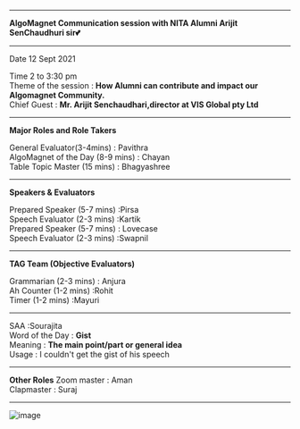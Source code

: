 -------------------------------------------------------------------------------------------------------------------------------------------------           

**AlgoMagnet Communication session with NITA Alumni Arijit SenChaudhuri sir💕**    

------------------------------------------------------------------------------------------------------------------------------------------------        

Date	12 Sept 2021     

Time	2 to 3:30 pm            
Theme of the session : **How Alumni can contribute and impact our Algomagnet Community.**                     
 Chief  Guest	   : **Mr. Arijit Senchaudhari,director at VIS Global pty Ltd**    
 
------------------------------------------------------------------------------------------------------------------------------------------------ 
**Major Roles and Role Takers**	                              

General Evaluator(3-4mins) :	Pavithra                                     
AlgoMagnet of the Day (8-9 mins) :	Chayan                                 
Table Topic Master (15 mins) :	Bhagyashree                                              

--------------------------------------------------------------------------------------------------------------------------------------------------                 

**Speakers & Evaluators**	                                                  

Prepared Speaker (5-7 mins)	:Pirsa                        
Speech Evaluator (2-3 mins)	:Kartik                                                        
Prepared Speaker (5-7 mins) :	Lovecase                                                         
Speech Evaluator (2-3 mins)	:Swapnil                                                       

--------------------------------------------------------------------------------------------------------------------------------------------------               

**TAG Team (Objective Evaluators)**                                  

Grammarian (2-3 mins) :	Anjura                                           
Ah Counter (1-2 mins)	:Rohit                               
Timer (1-2 mins)	    :Mayuri                  

--------------------------------------------------------------------------------------------------------------------------------------------------
SAA	                  :Sourajita                                       
Word of the Day	 : **Gist**                                            
Meaning         :	**The main point/part or general idea**                                                  
Usage           :	I couldn't get the gist of his speech                                 

--------------------------------------------------------------------------------------------------------------------------------------------------          

**Other Roles**	
Zoom master :	Aman                            
Clapmaster  :	Suraj                               

---------------------------------------------------------------------------------------------------------------------------------------------------                 

![image](https://user-images.githubusercontent.com/85113970/133062301-6db17579-da58-4879-a759-c6b9c0b2e655.png)



